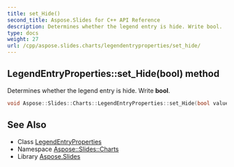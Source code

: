 ```yaml
---
title: set_Hide()
second_title: Aspose.Slides for C++ API Reference
description: Determines whether the legend entry is hide. Write bool.
type: docs
weight: 27
url: /cpp/aspose.slides.charts/legendentryproperties/set_hide/
---
```

## LegendEntryProperties::set_Hide(bool) method


Determines whether the legend entry is hide. Write **bool**.

```cpp
void Aspose::Slides::Charts::LegendEntryProperties::set_Hide(bool value) override
```

## See Also

* Class [LegendEntryProperties](./)
* Namespace [Aspose::Slides::Charts](../)
* Library [Aspose.Slides](../../)